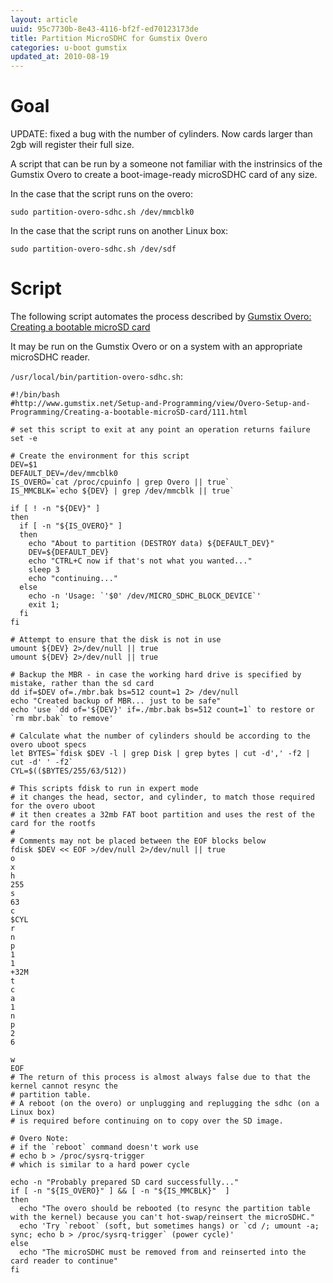 ```yaml
---
layout: article
uuid: 95c7730b-8e43-4116-bf2f-ed70123173de
title: Partition MicroSDHC for Gumstix Overo
categories: u-boot gumstix
updated_at: 2010-08-19
---
```


Goal
====

UPDATE: fixed a bug with the number of cylinders. Now cards larger than 2gb will register their full size.

A script that can be run by a someone not familiar with the instrinsics of the Gumstix Overo to create a boot-image-ready microSDHC card of any size.

In the case that the script runs on the overo:

    sudo partition-overo-sdhc.sh /dev/mmcblk0

In the case that the script runs on another Linux box:

    sudo partition-overo-sdhc.sh /dev/sdf

Script
======

The following script automates the process described by [Gumstix Overo: Creating a bootable microSD card](http://www.gumstix.net/Setup-and-Programming/view/Overo-Setup-and-Programming/Creating-a-bootable-microSD-card/111.html)

It may be run on the Gumstix Overo or on a system with an appropriate microSDHC reader.

`/usr/local/bin/partition-overo-sdhc.sh`:

    #!/bin/bash
    #http://www.gumstix.net/Setup-and-Programming/view/Overo-Setup-and-Programming/Creating-a-bootable-microSD-card/111.html

    # set this script to exit at any point an operation returns failure
    set -e

    # Create the environment for this script
    DEV=$1
    DEFAULT_DEV=/dev/mmcblk0
    IS_OVERO=`cat /proc/cpuinfo | grep Overo || true`
    IS_MMCBLK=`echo ${DEV} | grep /dev/mmcblk || true`

    if [ ! -n "${DEV}" ]
    then
      if [ -n "${IS_OVERO}" ]
      then
        echo "About to partition (DESTROY data) ${DEFAULT_DEV}"
        DEV=${DEFAULT_DEV}
        echo "CTRL+C now if that's not what you wanted..."
        sleep 3
        echo "continuing..."
      else
        echo -n 'Usage: `'$0' /dev/MICRO_SDHC_BLOCK_DEVICE`'
        exit 1;
      fi
    fi

    # Attempt to ensure that the disk is not in use
    umount ${DEV} 2>/dev/null || true
    umount ${DEV} 2>/dev/null || true

    # Backup the MBR - in case the working hard drive is specified by mistake, rather than the sd card
    dd if=$DEV of=./mbr.bak bs=512 count=1 2> /dev/null
    echo "Created backup of MBR... just to be safe"
    echo 'use `dd of='${DEV}' if=./mbr.bak bs=512 count=1` to restore or `rm mbr.bak` to remove'

    # Calculate what the number of cylinders should be according to the overo uboot specs
    let BYTES=`fdisk $DEV -l | grep Disk | grep bytes | cut -d',' -f2 | cut -d' ' -f2`
    CYL=$(($BYTES/255/63/512))

    # This scripts fdisk to run in expert mode
    # it changes the head, sector, and cylinder, to match those required for the overo uboot
    # it then creates a 32mb FAT boot partition and uses the rest of the card for the rootfs
    #
    # Comments may not be placed between the EOF blocks below
    fdisk $DEV << EOF >/dev/null 2>/dev/null || true
    o
    x
    h
    255
    s
    63
    c
    $CYL
    r
    n
    p
    1
    1
    +32M
    t
    c
    a
    1
    n
    p
    2
    6
    
    w
    EOF
    # The return of this process is almost always false due to that the kernel cannot resync the
    # partition table.
    # A reboot (on the overo) or unplugging and replugging the sdhc (on a Linux box)
    # is required before continuing on to copy over the SD image.

    # Overo Note:
    # if the `reboot` command doesn't work use
    # echo b > /proc/sysrq-trigger
    # which is similar to a hard power cycle

    echo -n "Probably prepared SD card successfully..."
    if [ -n "${IS_OVERO}" ] && [ -n "${IS_MMCBLK}"  ]
    then
      echo "The overo should be rebooted (to resync the partition table with the kernel) because you can't hot-swap/reinsert the microSDHC."
      echo 'Try `reboot` (soft, but sometimes hangs) or `cd /; umount -a; sync; echo b > /proc/sysrq-trigger` (power cycle)'
    else
      echo "The microSDHC must be removed from and reinserted into the card reader to continue"
    fi
